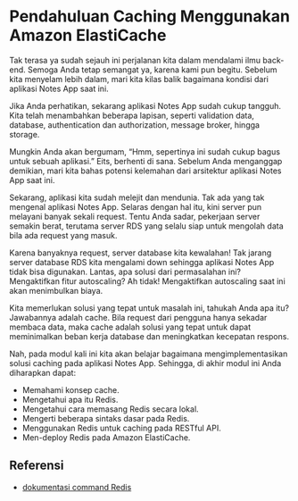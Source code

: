 # Pendahuluan Caching Menggunakan Amazon ElastiCache

Tak terasa ya sudah sejauh ini perjalanan kita dalam mendalami ilmu back-end. Semoga Anda tetap semangat ya, karena kami pun begitu. Sebelum kita menyelam lebih dalam, mari kita kilas balik bagaimana kondisi dari aplikasi Notes App saat ini.

Jika Anda perhatikan, sekarang aplikasi Notes App sudah cukup tangguh. Kita telah menambahkan beberapa lapisan, seperti validation data, database, authentication dan authorization, message broker, hingga storage.

Mungkin Anda akan bergumam, “Hmm, sepertinya ini sudah cukup bagus untuk sebuah aplikasi.” Eits, berhenti di sana. Sebelum Anda menganggap demikian, mari kita bahas potensi kelemahan dari arsitektur aplikasi Notes App saat ini.

Sekarang, aplikasi kita sudah melejit dan mendunia. Tak ada yang tak mengenal aplikasi Notes App. Selaras dengan hal itu, kini server pun melayani banyak sekali request. Tentu Anda sadar, pekerjaan server semakin berat, terutama server RDS yang selalu siap untuk mengolah data bila ada request yang masuk.

Karena banyaknya request, server database kita kewalahan! Tak jarang server database RDS kita mengalami down sehingga aplikasi Notes App tidak bisa digunakan. Lantas, apa solusi dari permasalahan ini? Mengaktifkan fitur autoscaling? Ah tidak! Mengaktifkan autoscaling saat ini akan menimbulkan biaya.

Kita memerlukan solusi yang tepat untuk masalah ini, tahukah Anda apa itu? Jawabannya adalah cache. Bila request dari pengguna hanya sekadar membaca data, maka cache adalah solusi yang tepat untuk dapat meminimalkan beban kerja database dan meningkatkan kecepatan respons.

Nah, pada modul kali ini kita akan belajar bagaimana mengimplementasikan solusi caching pada aplikasi Notes App. Sehingga, di akhir modul ini Anda diharapkan dapat:

- Memahami konsep cache.
- Mengetahui apa itu Redis.
- Mengetahui cara memasang Redis secara lokal.
- Mengerti beberapa sintaks dasar pada Redis.
- Menggunakan Redis untuk caching pada RESTful API.
- Men-deploy Redis pada Amazon ElastiCache.

## Referensi

- [dokumentasi command Redis](https://redis.io/commands)
